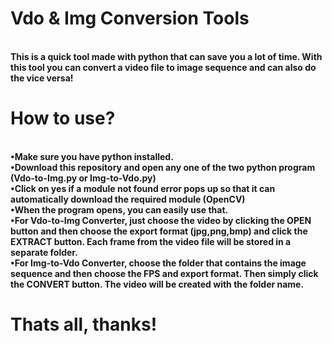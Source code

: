 # Vdo & Img Conversion Tools
<br><b>This is a quick tool made with python that can save you a lot of time. With this tool you can convert a video file to image sequence and can also do the vice versa!
</br>
# How to use?
<br>•Make sure you have python installed.
<br>•Download this repository and open any one of the two python program (Vdo-to-Img.py or Img-to-Vdo.py)
<br>•Click on yes if a module not found error pops up so that it can automatically download the required module (OpenCV)
<br>•When the program opens, you can easily use that.
<br>•For Vdo-to-Img Converter, just choose the video by clicking the OPEN button and then choose the export format (jpg,png,bmp) and click the EXTRACT button. Each frame from the video file will be stored in a separate folder.
<br>•For Img-to-Vdo Converter, choose the folder that contains the image sequence and then choose the FPS and export format. Then simply click the CONVERT button. The video will be created with the folder name.
# Thats all, thanks!
